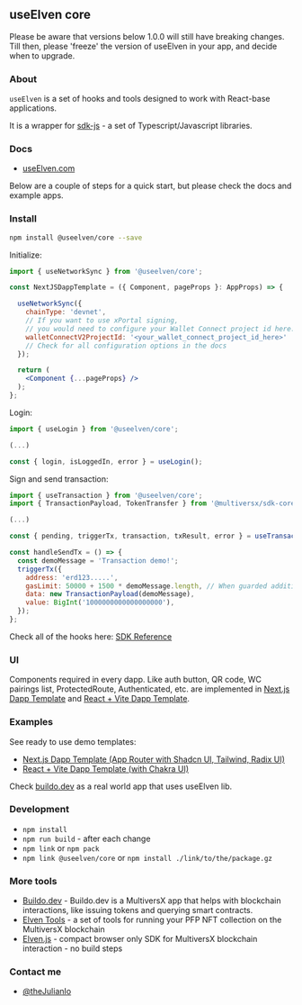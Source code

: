## useElven core

Please be aware that versions below 1.0.0 will still have breaking changes. Till then, please 'freeze' the version of useElven in your app, and decide when to upgrade.

### About

`useElven` is a set of hooks and tools designed to work with React-base applications.

It is a wrapper for [sdk-js](https://docs.multiversx.com/sdk-and-tools/sdk-js/) - a set of Typescript/Javascript libraries.

### Docs

- [useElven.com](https://www.useElven.com)

Below are a couple of steps for a quick start, but please check the docs and example apps.

### Install

```bash
npm install @useelven/core --save
```

Initialize:

```jsx
import { useNetworkSync } from '@useelven/core';

const NextJSDappTemplate = ({ Component, pageProps }: AppProps) => {

  useNetworkSync({
    chainType: 'devnet',
    // If you want to use xPortal signing, 
    // you would need to configure your Wallet Connect project id here: https://cloud.walletconnect.com
    walletConnectV2ProjectId: '<your_wallet_connect_project_id_here>'
    // Check for all configuration options in the docs
  });

  return (
    <Component {...pageProps} />
  );
};
```

Login:

```jsx
import { useLogin } from '@useelven/core';

(...)

const { login, isLoggedIn, error } = useLogin();
```

Sign and send transaction:

```jsx
import { useTransaction } from '@useelven/core';
import { TransactionPayload, TokenTransfer } from '@multiversx/sdk-core';

(...)

const { pending, triggerTx, transaction, txResult, error } = useTransaction();

const handleSendTx = () => {
  const demoMessage = 'Transaction demo!';
  triggerTx({
    address: 'erd123.....',
    gasLimit: 50000 + 1500 * demoMessage.length, // When guarded additional 50000 will be added internally
    data: new TransactionPayload(demoMessage),
    value: BigInt('1000000000000000000'),
  });
};
```

Check all of the hooks here: [SDK Reference](https://www.useElven.com/docs/sdk-reference.html)

### UI

Components required in every dapp. Like auth button, QR code, WC pairings list, ProtectedRoute, Authenticated, etc. are implemented in [Next.js Dapp Template](https://github.com/xdevguild/nextjs-dapp-template) and [React + Vite Dapp Template](https://github.com/useElven/react-vite).

### Examples

See ready to use demo templates: 

- [Next.js Dapp Template (App Router with Shadcn UI, Tailwind, Radix UI)](https://github.com/xdevguild/nextjs-dapp-template)
- [React + Vite Dapp Template (with Chakra UI)](https://github.com/useElven/react-vite)

Check [buildo.dev](https://www.buildo.dev) as a real world app that uses useElven lib.

### Development

- `npm install`
- `npm run build` - after each change
- `npm link` or `npm pack`
- `npm link @useelven/core` or `npm install ./link/to/the/package.gz`

### More tools

- [Buildo.dev](https://www.buildo.dev) - Buildo.dev is a MultiversX app that helps with blockchain interactions, like issuing tokens and querying smart contracts.
- [Elven Tools](https://www.elven.tools) - a set of tools for running your PFP NFT collection on the MultiversX blockchain
- [Elven.js](https://www.elvenjs.com) - compact browser only SDK for MultiversX blockchain interaction - no build steps 

### Contact me

- [@theJulianIo](https://twitter.com/theJulianIo)
